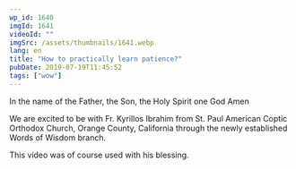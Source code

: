 ```yaml
---
wp_id: 1640
imgId: 1641
videoId: ""
imgSrc: /assets/thumbnails/1641.webp
lang: en
title: "How to practically learn patience?"
pubDate: 2019-07-19T11:45:52
tags: ["wow"]
---
```


<p>In the name of the Father, the Son, the Holy Spirit one God Amen</p>
<p>We are excited to be with Fr. Kyrillos Ibrahim from St. Paul American Coptic Orthodox Church, Orange County, California through the newly established Words of Wisdom branch.</p>
<p>This video was of course used with his blessing.</p>
